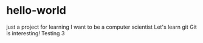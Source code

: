 # hello-world
just a project for learning
I want to be a computer scientist
Let's learn git
Git is interesting!
Testing 3
